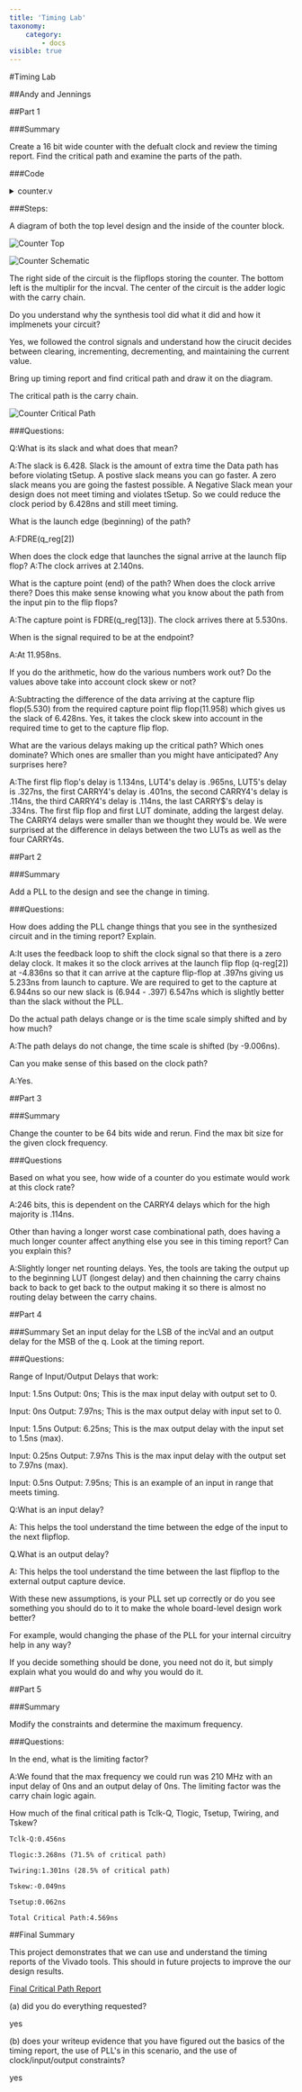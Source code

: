```yaml
---
title: 'Timing Lab'
taxonomy:
    category:
        - docs
visible: true
---
```


#Timing Lab

##Andy and Jennings

##Part 1

###Summary

Create a 16 bit wide counter with the defualt clock and review the timing report.
Find the critical path and examine the parts of the path.

###Code

<details><summary>counter.v</summary><p> 
<pre><code class="verilog">
`timescale 1ns / 1ps
module hbTest #(parameter OUTPUT_WIDTH = 16, parameter INCVAL_MULTIPLIER = 3)(input clk, input clr, input inc, input [7:0] incVal, input dec, input [7:0] decVal, output reg [OUTPUT_WIDTH - 1:0] q);
    always @(posedge clk)
    begin
        if(clr == 1'b1)
        begin
            q &lt;= 0;
        end
        else if(inc == 1'b1)
        begin
            q &lt;= q + {{8{incVal[7]}}, incVal[7:0]} * INCVAL_MULTIPLIER;
        end
        else if(dec == 1'b1)
        begin
            q &lt;= q - {{8{decVal[7]}}, decVal[7:0]};
        end
        else
        begin
            q &lt;= q;
        end
    end
endmodule
</code></pre></p></details>

###Steps:

A diagram of both the top level design and the inside of the counter block.

![Counter Top](block_diagram_counter.png)

![Counter Schematic](schematic_counter.png)

The right side of the circuit is the flipflops storing the counter.
The bottom left is the multiplir for the incval.
The center of the circuit is the adder logic with the carry chain.

Do you understand why the synthesis tool did what it did and how it implmenets your circuit?

Yes, we followed the control signals and understand how the cirucit decides between clearing, incrementing, decrementing, and maintaining the current value.

Bring up timing report and find critical path and draw it on the diagram.

The critical path is the carry chain.

![Counter Critical Path](crit_path_counter.png)

###Questions:

Q:What is its slack and what does that mean?

A:The slack is 6.428. Slack is the amount of extra time the Data path has before violating tSetup. A postive slack means you can go faster. A zero slack means you are going the fastest possible.
A Negative Slack mean your design does not meet timing and violates tSetup. So we could reduce the clock period by 6.428ns and still meet timing.

What is the launch edge (beginning) of the path? 

A:FDRE(q_reg[2])

When does the clock edge that launches the signal arrive at the launch flip flop? 
A:The clock arrives at 2.140ns.

What is the capture point (end) of the path? When does the clock arrive there? Does this make sense knowing what you know about the path from the input pin to the flip flops? 

A:The capture point is FDRE(q_reg[13]). The clock arrives there at 5.530ns. 

When is the signal required to be at the endpoint? 

A:At 11.958ns.

If you do the arithmetic, how do the various numbers work out? Do the values above take into account clock skew or not?

A:Subtracting the difference of the data arriving at the capture flip flop(5.530) from the required capture point flip flop(11.958) which gives us the slack of 6.428ns. Yes, it takes the clock skew into account in the required time to get to the capture flip flop.

What are the various delays making up the critical path? Which ones dominate? Which ones are smaller than you might have anticipated? Any surprises here?

A:The first flip flop's delay is 1.134ns, LUT4's delay is .965ns, LUT5's delay is .327ns, the first CARRY4's delay is .401ns, the second CARRY4's delay is .114ns, the third CARRY4's delay is .114ns, the last CARRY$'s delay is .334ns. The first flip flop and first LUT dominate, adding the largest delay. The CARRY4 delays were smaller than we thought they would be. We were surprised at the difference in delays between the two LUTs as well as the four CARRY4s.

##Part 2

###Summary 

Add a PLL to the design and see the change in timing.

###Questions:

How does adding the PLL change things that you see in the synthesized circuit and in the timing report? Explain. 

A:It uses the feedback loop to shift the clock signal so that there is a zero delay clock. It makes it so the clock arrives at the launch flip flop (q-reg[2]) at -4.836ns so that it can arrive at the capture flip-flop at .397ns giving us 5.233ns from launch to capture. We are required to get to the capture at 6.944ns so our new slack is (6.944 - .397) 6.547ns which is slightly better than the slack without the PLL.

Do the actual path delays change or is the time scale simply shifted and by how much? 

A:The path delays do not change, the time scale is shifted (by -9.006ns).

Can you make sense of this based on the clock path? 

A:Yes.

##Part 3

###Summary

Change the counter to be 64 bits wide and rerun.
Find the max bit size for the given clock frequency.

###Questions

Based on what you see, how wide of a counter do you estimate would work at this clock rate? 

A:246 bits, this is dependent on the CARRY4 delays which for the high majority is .114ns.

Other than having a longer worst case combinational path, does having a much longer counter affect anything else you see in this timing report? Can you explain this?

A:Slightly longer net rounting delays. Yes, the tools are taking the output up to the beginning LUT (longest delay) and then chainning the carry chains back to back to get back to the output making it so there is almost no routing delay between the carry chains.

##Part 4

###Summary
Set an input delay for the LSB of the incVal and an output delay for the MSB of the q. Look at the timing report.

###Questions:

Range of Input/Output Delays that work:

Input: 1.5ns Output: 0ns; This is the max input delay with output set to 0.


Input: 0ns Output: 7.97ns; This is the max output delay with input set to 0.

Input: 1.5ns Output: 6.25ns; This is the max output delay with the input set to 1.5ns (max).

Input: 0.25ns Output: 7.97ns This is the max input delay with the output set to 7.97ns (max).

Input: 0.5ns Output: 7.95ns; This is an example of an input in range that meets timing.





Q:What is an input delay? 

A: This helps the tool understand the time between the edge of the input to the next flipflop.

Q.What is an output delay? 

A: This helps the tool understand the time between the last flipflop to the external output capture device.

With these new assumptions, is your PLL set up correctly or do you see something you should do to it to make the whole board-level design work better? 

For example, would changing the phase of the PLL for your internal circuitry help in any way? 

If you decide something should be done, you need not do it, but simply explain what you would do and why you would do it.

##Part 5

###Summary

Modify the constraints and determine the maximum frequency.

###Questions:

In the end, what is the limiting factor? 

A:We found that the max frequency we could run was 210 MHz with an input delay of 0ns and an output delay of 0ns. The limiting factor was the carry chain logic again.

How much of the final critical path is Tclk-Q, Tlogic, Tsetup, Twiring, and Tskew? 
	
	Tclk-Q:0.456ns

	Tlogic:3.268ns (71.5% of critical path)
	
	Twiring:1.301ns (28.5% of critical path)
	
	Tskew:-0.049ns 
	
	Tsetup:0.062ns
	
	Total Critical Path:4.569ns

##Final Summary

This project demonstrates that we can use and understand the timing reports of the Vivado tools.
This should in future projects to improve the our design results.

[Final Critical Path Report](https://github.com/AEW2015/522R/blob/master/pages/04.timing-lab/test.rpt)

(a) did you do everything requested? 

yes

(b) does your writeup evidence that you have figured out the basics of the timing report, the use of PLL's in this scenario, and the use of clock/input/output constraints?

yes
